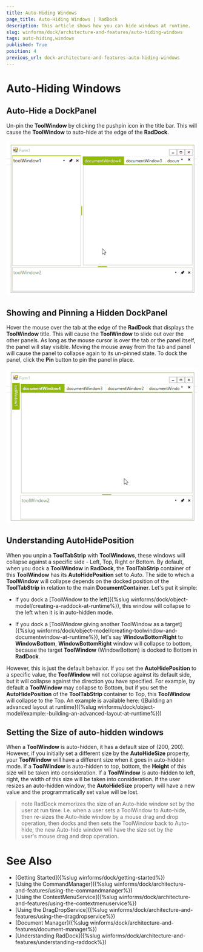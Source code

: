```yaml
---
title: Auto-Hiding Windows
page_title: Auto-Hiding Windows | RadDock
description: This article shows how you can hide windows at runtime.
slug: winforms/dock/architecture-and-features/auto-hiding-windows
tags: auto-hiding,windows
published: True
position: 4
previous_url: dock-architecture-and-features-auto-hiding-windows
---
```


# Auto-Hiding Windows

## Auto-Hide a DockPanel

Un-pin the __ToolWindow__ by clicking the pushpin icon in the title bar. This will cause the __ToolWindow__ to auto-hide at the edge of the __RadDock__.

![dock-architecture-and-features-auto-hiding-windows 001](images/dock-architecture-and-features-auto-hiding-windows001.gif)

## Showing and Pinning a Hidden DockPanel

Hover the mouse over the tab at the edge of the __RadDock__ that displays the __ToolWindow__ title. This will cause the __ToolWindow__ to slide out over the other panels. As long as the mouse cursor is over the tab or the panel itself, the panel will stay visible. Moving the mouse away from the tab and panel will cause the panel to collapse again to its un-pinned state. To dock the panel, click the **Pin** button to pin the panel in place.

![dock-architecture-and-features-auto-hiding-windows 002](images/dock-architecture-and-features-auto-hiding-windows002.gif)
 
## Understanding AutoHidePosition

When you unpin a **ToolTabStrip** with **ToolWindows**, these windows will collapse against a specific side - Left, Top, Right or Bottom. By default, when you dock a **ToolWindow** in **RadDock**, the **ToolTabStrip** container of this **ToolWindow** has its __AutoHidePosition__ set to *Auto*. The side to which a **ToolWindow** will collapse depends on the docked position of the **ToolTabStrip** in relation to the main **DocumentContainer**. Let's put it simple:

* If you dock a [ToolWindow to the left]({%slug winforms/dock/object-model/creating-a-raddock-at-runtime%}), this window will collapse to the left when it is in auto-hidden mode. 
            

* If you dock a [ToolWindow giving another ToolWindow as a target]({%slug winforms/dock/object-model/creating-toolwindow-and-documentwindow-at-runtime%}), let's say **WindowBottomRight** to **WindowBottom**, **WindowBottomRight** window will collapse to bottom, because the target **ToolWindow** (WindowBottom) is docked to Bottom in __RadDock__.

However, this is just the default behavior. If you set the __AutoHidePosition__ to a specific value, the **ToolWindow** will not collapse against its default side, but it will collapse against the direction you have specified. For example, by default a **ToolWindow** may collapse to Bottom, but if you set the __AutoHidePosition__ of the **ToolTabStrip** container to Top, this **ToolWindow** will collapse to the Top. An example is available here: ([Building an advanced layout at runtime]({%slug winforms/dock/object-model/example:-building-an-advanced-layout-at-runtime%}))
 
## Setting the Size of auto-hidden windows

When a **ToolWindow** is auto-hidden, it has a default size of (200, 200). However, if you initially set a different size by the __AutoHideSize__ property, your **ToolWindow** will have a different size when it goes in auto-hidden mode. If a **ToolWindow** is auto-hidden to top, bottom, the **Height** of this size will be taken into consideration. If a **ToolWindow** is auto-hidden to left, right, the width of this size will be taken into consideration. If the user resizes an auto-hidden window, the __AutoHideSize__ property will have a new value and the programmatically set value will be lost. 
 
>note RadDock memorizes the size of an Auto-hide window set by the user at run time. I.e. when a user sets a ToolWindow to Auto-hide, then re-sizes the Auto-hide window by a mouse drag and drop operation, then docks and then sets the ToolWindow back to Auto-hide, the new Auto-hide window will have the size set by the user's mouse drag and drop operation.
>

# See Also

* [Getting Started]({%slug winforms/dock/getting-started%})
* [Using the CommandManager]({%slug winforms/dock/architecture-and-features/using-the-commandmanager%})     
* [Using the ContextMenuService]({%slug winforms/dock/architecture-and-features/using-the-contextmenuservice%})
* [Using the DragDropService]({%slug winforms/dock/architecture-and-features/using-the-dragdropservice%}) 
* [Document Manager]({%slug winforms/dock/architecture-and-features/document-manager%})   
* [Understanding RadDock]({%slug winforms/dock/architecture-and-features/understanding-raddock%})

